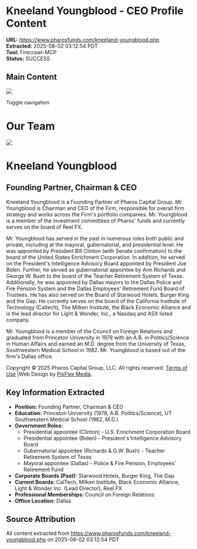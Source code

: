 # Kneeland Youngblood - CEO Profile Content
**URL:** https://www.pharosfunds.com/kneeland-youngblood.php  
**Extracted:** 2025-08-02 03:12:54 PDT  
**Tool:** Firecrawl-MCP  
**Status:** SUCCESS  

## Main Content

[![](https://www.pharosfunds.com/assets/images/Pharos-Capital-Group-logo.png)](https://www.pharosfunds.com/)

Toggle navigation

# Our Team

![](https://www.pharosfunds.com/assets/images/teams/team-2024-kneeland-youngblood.jpg)

# Kneeland Youngblood

## Founding Partner, Chairman & CEO

Kneeland Youngblood is a Founding Partner of Pharos Capital Group. Mr. Youngblood is Chairman and CEO of the Firm, responsible for overall firm strategy and works across the Firm's portfolio companies. Mr. Youngblood is a member of the investment committees of Pharos' funds and currently serves on the board of Reel FX.

Mr. Youngblood has served in the past in numerous roles both public and private, including at the mayoral, gubernatorial, and presidential level. He was appointed by President Bill Clinton (with Senate confirmation) to the board of the United States Enrichment Corporation. In addition, he served on the President's Intelligence Advisory Board appointed by President Joe Biden. Further, he served as gubernatorial appointee by Ann Richards and George W. Bush to the board of the Teacher Retirement System of Texas. Additionally, he was appointed by Dallas mayors to the Dallas Police and Fire Pension System and the Dallas Employees' Retirement Fund Board of Trustees. He has also served on the Board of Starwood Hotels, Burger King and the Gap. He currently serves on the board of the California Institute of Technology (Caltech), The Milken Institute, the Black Economic Alliance and is the lead director for Light & Wonder, Inc., a Nasdaq and ASX listed company.

Mr. Youngblood is a member of the Council on Foreign Relations and graduated from Princeton University in 1978 with an A.B. in Politics/Science in Human Affairs and earned an M.D. degree from the University of Texas, Southwestern Medical School in 1982. Mr. Youngblood is based out of the firm's Dallas office.

Copyright © 2025 Pharos Capital Group, LLC. All rights reserved. [Terms of Use](https://www.pharosfunds.com/terms-of-use.php) |Web Design by [PixFlex Media](http://www.pixflex.com/ "Web Designer for Private Equity Firms").

## Key Information Extracted
- **Position:** Founding Partner, Chairman & CEO
- **Education:** Princeton University (1978, A.B. Politics/Science), UT Southwestern Medical School (1982, M.D.)
- **Government Roles:** 
  - Presidential appointee (Clinton) - U.S. Enrichment Corporation Board
  - Presidential appointee (Biden) - President's Intelligence Advisory Board
  - Gubernatorial appointee (Richards & G.W. Bush) - Teacher Retirement System of Texas
  - Mayoral appointee (Dallas) - Police & Fire Pension, Employees' Retirement Fund
- **Corporate Boards (Past):** Starwood Hotels, Burger King, The Gap
- **Current Boards:** CalTech, Milken Institute, Black Economic Alliance, Light & Wonder Inc. (Lead Director), Reel FX
- **Professional Memberships:** Council on Foreign Relations
- **Office Location:** Dallas

## Source Attribution
All content extracted from https://www.pharosfunds.com/kneeland-youngblood.php on 2025-08-02 03:12:54 PDT